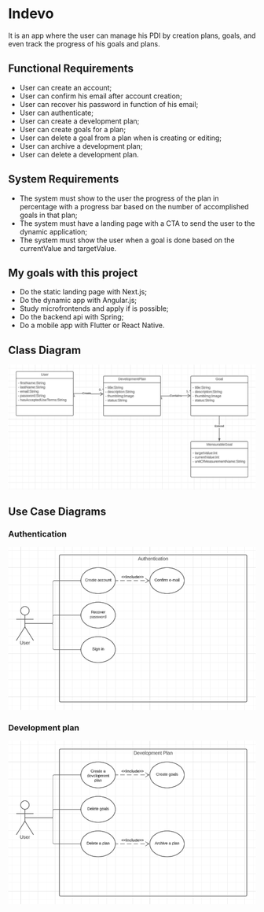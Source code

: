 # Indevo

It is an app where the user can manage his PDI by creation plans, goals, and even track the progress of his goals and plans.

## Functional Requirements

- User can create an account;
- User can confirm his email after account creation;
- User can recover his password in function of his email;
- User can authenticate;
- User can create a development plan;
- User can create goals for a plan;
- User can delete a goal from a plan when is creating or editing;
- User can archive a development plan;
- User can delete a development plan.

## System Requirements

- The system must show to the user the progress of the plan in percentage with a progress bar based on the number of accomplished goals in that plan;
- The system must have a landing page with a CTA to send the user to the dynamic application;
- The system must show the user when a goal is done based on the currentValue and targetValue.

## My goals with this project

- Do the static landing page with Next.js;
- Do the dynamic app with Angular.js;
- Study microfrontends and apply if is possible;
- Do the backend api with Spring;
- Do a mobile app with Flutter or React Native.

## Class Diagram

![Class Diagram](./class-diagram.png)

## Use Case Diagrams

### Authentication

![Use Case Diagram - Authentication](./use-cases-diagram-authentication.png)

### Development plan

![Use Case Diagram - Development Plan](./use-cases-diagram-development-plan.png)
